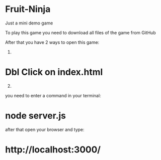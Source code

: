 # Fruit-Ninja
Just a mini demo game

To play this game you need to download all files of the game from GitHub

After that you have 2 ways to open this game:

1)
# Dbl Click on index.html

2) 
you need to enter a command in your terminal:

# node server.js

after that open your browser and type:

# http://localhost:3000/

